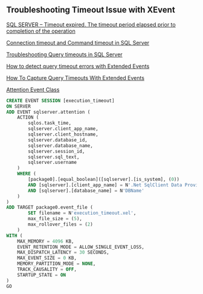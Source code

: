 ## Troubleshooting Timeout Issue with XEvent

[SQL SERVER – Timeout expired. The timeout period elapsed prior to completion of the operation](https://blog.sqlauthority.com/2016/01/26/sql-server-timeout-expired-the-timeout-period-elapsed-prior-to-completion-of-the-operation-or-the-server-is-not-responding/)

[Connection timeout and Command timeout in SQL Server](https://blogs.msdn.microsoft.com/docast/2018/10/11/connection-timeout-and-command-timeout-in-sql-server/)

[Troubleshooting Query timeouts in SQL Server](https://blogs.msdn.microsoft.com/docast/2018/10/12/troubleshooting-query-timeouts-in-sql-server/)

[How to detect query timeout errors with Extended Events](http://blog.sqlgrease.com/how-to-detect-query-timeout-errors-with-extended-events/)

[How To Capture Query Timeouts With Extended Events](https://dbtut.com/index.php/2019/01/23/how-to-capture-query-timeouts-with-extended-events/)

[Attention Event Class](https://docs.microsoft.com/en-us/sql/relational-databases/event-classes/attention-event-class?view=sql-server-2017)

```sql
CREATE EVENT SESSION [execution_timeout]
ON SERVER
ADD EVENT sqlserver.attention (
	ACTION (
		sqlos.task_time, 
		sqlserver.client_app_name, 
		sqlserver.client_hostname, 
		sqlserver.database_id, 
		sqlserver.database_name, 
		sqlserver.session_id, 
		sqlserver.sql_text, 
		sqlserver.username
	) 
	WHERE (
		[package0].[equal_boolean]([sqlserver].[is_system], (0))
		AND [sqlserver].[client_app_name] = N'.Net SqlClient Data Provider'
		AND [sqlserver].[database_name] = N'DBName'
	)
)
ADD TARGET package0.event_file (
		SET filename = N'execution_timeout.xel',
		max_file_size = (5), 
		max_rollover_files = (2)
	)
WITH (
	MAX_MEMORY = 4096 KB,
	EVENT_RETENTION_MODE = ALLOW_SINGLE_EVENT_LOSS,
	MAX_DISPATCH_LATENCY = 30 SECONDS,
	MAX_EVENT_SIZE = 0 KB,
	MEMORY_PARTITION_MODE = NONE,
	TRACK_CAUSALITY = OFF,
	STARTUP_STATE = ON
)
GO
```
